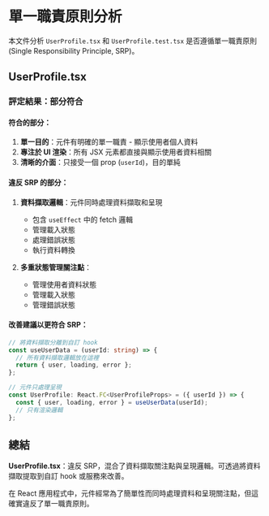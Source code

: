 # 單一職責原則分析

本文件分析 `UserProfile.tsx` 和 `UserProfile.test.tsx` 是否遵循單一職責原則 (Single Responsibility Principle, SRP)。

## UserProfile.tsx

### 評定結果：**部分符合**

#### 符合的部分：
1. **單一目的**：元件有明確的單一職責 - 顯示使用者個人資料
2. **專注於 UI 渲染**：所有 JSX 元素都直接與顯示使用者資料相關
3. **清晰的介面**：只接受一個 prop (`userId`)，目的單純

#### 違反 SRP 的部分：
1. **資料擷取邏輯**：元件同時處理資料擷取和呈現
   - 包含 `useEffect` 中的 fetch 邏輯
   - 管理載入狀態
   - 處理錯誤狀態
   - 執行資料轉換

2. **多重狀態管理關注點**：
   - 管理使用者資料狀態
   - 管理載入狀態
   - 管理錯誤狀態

#### 改善建議以更符合 SRP：
```typescript
// 將資料擷取分離到自訂 hook
const useUserData = (userId: string) => {
  // 所有資料擷取邏輯放在這裡
  return { user, loading, error };
};

// 元件只處理呈現
const UserProfile: React.FC<UserProfileProps> = ({ userId }) => {
  const { user, loading, error } = useUserData(userId);
  // 只有渲染邏輯
};
```

## 總結

**UserProfile.tsx**：違反 SRP，混合了資料擷取關注點與呈現邏輯。可透過將資料擷取提取到自訂 hook 或服務來改善。

在 React 應用程式中，元件經常為了簡單性而同時處理資料和呈現關注點，但這確實違反了單一職責原則。